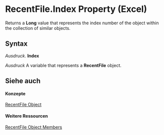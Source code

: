 
# RecentFile.Index Property (Excel)

Returns a  **Long** value that represents the index number of the object within the collection of similar objects.


## Syntax

 _Ausdruck_. **Index**

 _Ausdruck_ A variable that represents a **RecentFile** object.


## Siehe auch


#### Konzepte


[RecentFile Object](39d0a969-179d-a7bd-e5ab-7baf7930712a.md)
#### Weitere Ressourcen


[RecentFile Object Members](http://msdn.microsoft.com/library/af06db48-f17a-9039-d252-728001dea3dc%28Office.15%29.aspx)
